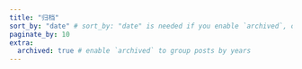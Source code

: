 ```yaml
---
title: "归档"
sort_by: "date" # sort_by: "date" is needed if you enable `archived`, otherwise years might be mixed up
paginate_by: 10
extra:
  archived: true # enable `archived` to group posts by years
---
```

